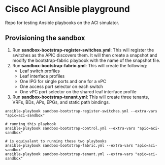 # Cisco ACI Ansible playground
Repo for testing Ansible playbooks on the ACI simulator.

## Provisioning the sandbox
1. Run __sandbox-bootstrap-register-switches.yml__: This will register the switches as the APIC discovers them. It will then create a snapshot and modify the bootstrap-fabric playbook with the name of the snapshot file.
2. Run __sandbox-bootstrap-fabric.yml__: This will create the following:
    * Leaf switch profiles
    * Leaf interface profiles
    * One IPG for single ports and one for a vPC
    * One access port selector on each switch
    * One vPC port selector on the shared leaf interface profile
3. Run __sandbox-bootstrap-tenant.yml__: This will create three tenants, VRFs, BDs, APs, EPGs, and static path bindings.

```
ansible-playbook sandbox-bootstrap-register-switches.yml --extra-vars "apic=aci-sandbox"

# running this playbook
ansible-playbook sandbox-bootstrap-control.yml --extra-vars "apic=aci-sandbox"

# is equivalent to running these two playbooks
ansible-playbook sandbox-bootstrap-fabric.yml --extra-vars "apic=aci-sandbox"
ansible-playbook sandbox-bootstrap-tenant.yml --extra-vars "apic=aci-sandbox"
```

